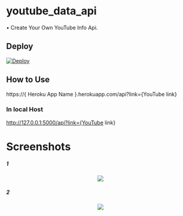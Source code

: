 # youtube_data_api
• Create Your Own YouTube Info Api.

## Deploy 

[![Deploy](https://www.herokucdn.com/deploy/button.svg)](https://dashboard.heroku.com/new?template=https://github.com/lntechnical2/youtube_data_api)


## How to Use


https://{ Heroku App Name }.herokuapp.com/api?link={YouTube link}

### In local Host
http://127.0.0.1:5000/api?link={YouTube link}

# Screenshots

##### 1
<p align="center">
    <img src="https://tg-link.herokuapp.com/dl/0/AgAD7a0xG1VJ0FQ.jpg">
</p>

##### 2

<p align="center">
    <img src="https://tg-link.herokuapp.com/dl/0/AgAD7K0xG1VJ0FQ.jpg">
</p>
